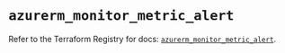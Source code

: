 # `azurerm_monitor_metric_alert`

Refer to the Terraform Registry for docs: [`azurerm_monitor_metric_alert`](https://registry.terraform.io/providers/hashicorp/azurerm/3.98.0/docs/resources/monitor_metric_alert).
